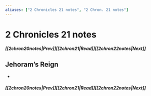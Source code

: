 ```yaml
---
aliases: ["2 Chronicles 21 notes", "2 Chron. 21 notes"]
---
```

# 2 Chronicles 21 notes
##### <span class=arrow-left></span>[[2chron20notes|Prev]]<span class=navigation-separator></span>[[2chron21|Read]]<span class=navigation-separator></span>[[2chron22notes|Next]]<span class=arrow-right></span>
## Jehoram’s Reign
- 
##### <span class=arrow-left></span>[[2chron20notes|Prev]]<span class=navigation-separator></span>[[2chron21|Read]]<span class=navigation-separator></span>[[2chron22notes|Next]]<span class=arrow-right></span>